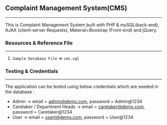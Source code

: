 ## Complaint Management System(CMS)
-------------------------------------------

This is Complaint Management System built with PHP & mySQL(back-end), AJAX (client-server Requests), Material+Boostrap (Front-end) and jQuery.

### Resources & Reference File
------------------------------
01. `Sample Database File` => `cms.sql`

### Testing & Credentials
-------------------------
The application can be tested using below credentials which are seeded in the database :

-   Admin 			 -> email = admin@demo.com, password = Admin@1234
-   Caretaker / Department Heads -> email = caretaker@demo.com, password = Caretaker@1234
-   User 			 -> email = usert@demo.com, password = User@1234
